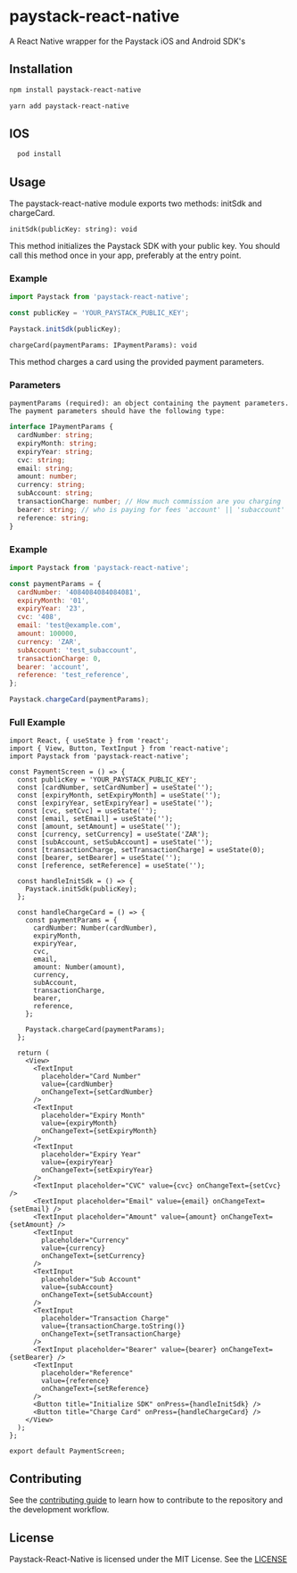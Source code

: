 # paystack-react-native

A React Native wrapper for the Paystack iOS and Android SDK's

## Installation

```sh
npm install paystack-react-native
```

```sh
yarn add paystack-react-native
```

## IOS

```sh
  pod install
```

## Usage

The paystack-react-native module exports two methods: initSdk and chargeCard.

`initSdk(publicKey: string): void`

This method initializes the Paystack SDK with your public key. You should call this method once in your app, preferably at the entry point.

### Example

```js
import Paystack from 'paystack-react-native';

const publicKey = 'YOUR_PAYSTACK_PUBLIC_KEY';

Paystack.initSdk(publicKey);
```

`chargeCard(paymentParams: IPaymentParams): void`

This method charges a card using the provided payment parameters.

### Parameters

`paymentParams (required): an object containing the payment parameters. The payment parameters should have the following type:`

```ts
interface IPaymentParams {
  cardNumber: string;
  expiryMonth: string;
  expiryYear: string;
  cvc: string;
  email: string;
  amount: number;
  currency: string;
  subAccount: string;
  transactionCharge: number; // How much commission are you charging
  bearer: string; // who is paying for fees 'account' || 'subaccount'
  reference: string;
}
```

### Example

```js
import Paystack from 'paystack-react-native';

const paymentParams = {
  cardNumber: '4084084084084081',
  expiryMonth: '01',
  expiryYear: '23',
  cvc: '408',
  email: 'test@example.com',
  amount: 100000,
  currency: 'ZAR',
  subAccount: 'test_subaccount',
  transactionCharge: 0,
  bearer: 'account',
  reference: 'test_reference',
};

Paystack.chargeCard(paymentParams);
```

### Full Example

```tsx
import React, { useState } from 'react';
import { View, Button, TextInput } from 'react-native';
import Paystack from 'paystack-react-native';

const PaymentScreen = () => {
  const publicKey = 'YOUR_PAYSTACK_PUBLIC_KEY';
  const [cardNumber, setCardNumber] = useState('');
  const [expiryMonth, setExpiryMonth] = useState('');
  const [expiryYear, setExpiryYear] = useState('');
  const [cvc, setCvc] = useState('');
  const [email, setEmail] = useState('');
  const [amount, setAmount] = useState('');
  const [currency, setCurrency] = useState('ZAR');
  const [subAccount, setSubAccount] = useState('');
  const [transactionCharge, setTransactionCharge] = useState(0);
  const [bearer, setBearer] = useState('');
  const [reference, setReference] = useState('');

  const handleInitSdk = () => {
    Paystack.initSdk(publicKey);
  };

  const handleChargeCard = () => {
    const paymentParams = {
      cardNumber: Number(cardNumber),
      expiryMonth,
      expiryYear,
      cvc,
      email,
      amount: Number(amount),
      currency,
      subAccount,
      transactionCharge,
      bearer,
      reference,
    };

    Paystack.chargeCard(paymentParams);
  };

  return (
    <View>
      <TextInput
        placeholder="Card Number"
        value={cardNumber}
        onChangeText={setCardNumber}
      />
      <TextInput
        placeholder="Expiry Month"
        value={expiryMonth}
        onChangeText={setExpiryMonth}
      />
      <TextInput
        placeholder="Expiry Year"
        value={expiryYear}
        onChangeText={setExpiryYear}
      />
      <TextInput placeholder="CVC" value={cvc} onChangeText={setCvc} />
      <TextInput placeholder="Email" value={email} onChangeText={setEmail} />
      <TextInput placeholder="Amount" value={amount} onChangeText={setAmount} />
      <TextInput
        placeholder="Currency"
        value={currency}
        onChangeText={setCurrency}
      />
      <TextInput
        placeholder="Sub Account"
        value={subAccount}
        onChangeText={setSubAccount}
      />
      <TextInput
        placeholder="Transaction Charge"
        value={transactionCharge.toString()}
        onChangeText={setTransactionCharge}
      />
      <TextInput placeholder="Bearer" value={bearer} onChangeText={setBearer} />
      <TextInput
        placeholder="Reference"
        value={reference}
        onChangeText={setReference}
      />
      <Button title="Initialize SDK" onPress={handleInitSdk} />
      <Button title="Charge Card" onPress={handleChargeCard} />
    </View>
  );
};

export default PaymentScreen;
```

## Contributing

See the [contributing guide](CONTRIBUTING.md) to learn how to contribute to the repository and the development workflow.

## License

Paystack-React-Native is licensed under the MIT License. See the [LICENSE](https://github.com/Abantu-Digital/paystack-react-native.git)
